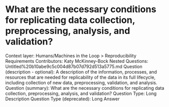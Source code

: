 # What are the necessary conditions for replicating data collection, preprocessing, analysis, and validation?

Context layer: Humans/Machines in the Loop > Reproducibility Requirements
Contributors: Katy McKinney-Bock
Nested Questions: Untitled%20b10abe9c5c004d87b07d792d513a5775.md
Question (description - optional): A description of the information, processes, and resources that are needed for replicability of the data in its full lifecycle, including collection of new data, preprocessing, validation, and analysis.
Question (summary): What are the necessary conditions for replicating data collection, preprocessing, analysis, and validation? 
Question Type: Long Description
Question Type (deprecated): Long Answer